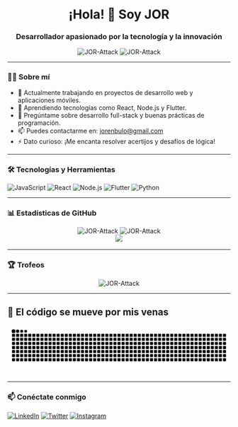 <h1 align="center">¡Hola! 👋 Soy JOR</h1>
<h3 align="center">Desarrollador apasionado por la tecnología y la innovación</h3>

<p align="center">
  <img src="https://komarev.com/ghpvc/?username=JOR-Attack&label=Profile%20views&color=0e75b6&style=flat" alt="JOR-Attack" />
  <img src="https://img.shields.io/github/followers/JOR-Attack?label=Followers&style=social" alt="JOR-Attack" />
</p>

---

### 🧑‍💻 Sobre mí

- 🔭 Actualmente trabajando en proyectos de desarrollo web y aplicaciones móviles.
- 🌱 Aprendiendo tecnologías como React, Node.js y Flutter.
- 💬 Pregúntame sobre desarrollo full-stack y buenas prácticas de programación.
- 📫 Puedes contactarme en: jorenbulo@gmail.com
- ⚡ Dato curioso: ¡Me encanta resolver acertijos y desafíos de lógica!

---

### 🛠️ Tecnologías y Herramientas

<p align="left">
  <img src="https://cdn.jsdelivr.net/gh/devicons/devicon/icons/javascript/javascript-original.svg" alt="JavaScript" width="40" height="40"/>
  <img src="https://cdn.jsdelivr.net/gh/devicons/devicon/icons/react/react-original.svg" alt="React" width="40" height="40"/>
  <img src="https://cdn.jsdelivr.net/gh/devicons/devicon/icons/nodejs/nodejs-original.svg" alt="Node.js" width="40" height="40"/>
  <img src="https://cdn.jsdelivr.net/gh/devicons/devicon/icons/flutter/flutter-original.svg" alt="Flutter" width="40" height="40"/>
  <img src="https://cdn.jsdelivr.net/gh/devicons/devicon/icons/python/python-original.svg" alt="Python" width="40" height="40"/>
</p>

---

### 📊 Estadísticas de GitHub

<p align="center">
  <img src="https://github-readme-stats.vercel.app/api?username=JOR-Attack&show_icons=true&locale=es" alt="JOR-Attack" />
  <img src="https://github-readme-streak-stats.herokuapp.com/?user=JOR-Attack&" alt="JOR-Attack" />
  <br>
  <img height= "150" src="https://github-readme-stats.vercel.app/api/top-langs/?username=JOR-Attack&theme=react&layout=compact" />
</p>

---

### 🏆 Trofeos

<p align="center">
  <img src="https://github-profile-trophy.vercel.app/?username=JOR-Attack&theme=radical" alt="JOR-Attack" />
</p>

---

## 🐍 El código se mueve por mis venas

<p align="center">
  <picture>
  <source media="(prefers-color-scheme: dark)" srcset="https://github.com/JOR-Attack/JOR-Attack/raw/output/github-contribution-grid-snake-dark.svg?palette=github-dark">
  <source media="(prefers-color-scheme: light)" srcset="https://github.com/JOR-Attack/JOR-Attack/raw/output/github-contribution-grid-snake.svg">
  <img alt="snake animation" src="https://github.com/JOR-Attack/JOR-Attack/raw/output/github-contribution-grid-snake.svg">
</picture>

</p>

---

### 📫 Conéctate conmigo

<p align="left">
  <a href="https://linkedin.com/in/tu-usuario" target="blank"><img align="center" src="https://cdn.jsdelivr.net/gh/devicons/devicon/icons/linkedin/linkedin-original.svg" alt="LinkedIn" height="30" width="30" /></a>
  <a href="https://twitter.com/tu-usuario" target="blank"><img align="center" src="https://cdn.jsdelivr.net/gh/devicons/devicon/icons/twitter/twitter-original.svg" alt="Twitter" height="30" width="30" /></a>
  <a href="https://instagram.com/tu-usuario" target="blank"><img align="center" src="https://cdn.jsdelivr.net/gh/devicons/devicon/icons/instagram/instagram-original.svg" alt="Instagram" height="30" width="30" /></a>
</p>
